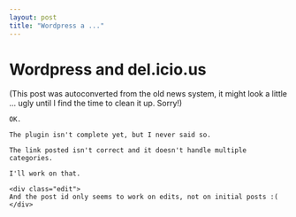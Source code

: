 ```yaml
---
layout: post
title: "Wordpress a ..."
---
```

<h1>Wordpress and del.icio.us</h1>
(This post was autoconverted from the old news system,
it might look a little ... ugly until I find the time
to clean it up.
Sorry!)

    OK.
    
    The plugin isn't complete yet, but I never said so.
    
    The link posted isn't correct and it doesn't handle multiple categories.
    
    I'll work on that.
    
    <div class="edit">
    And the post id only seems to work on edits, not on initial posts :(
    </div>


